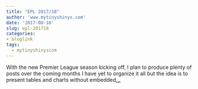 ```yaml
---
title: "EPL 2017/18"
author: 'www.mytinyshinys.com'
date: '2017-08-10'
slug: epl-201718
categories:
- bloglink
tags:
  - mytinyshinyscom
---
```


With the new Premier League season kicking off, I plan to produce plenty of posts over the coming months I have yet to organize it all but the idea is to present tables and charts without embedded[... <i class="fas fa-external-link-alt"></i>](https://www.mytinyshinys.com/2017/08/10/epl2018/)

